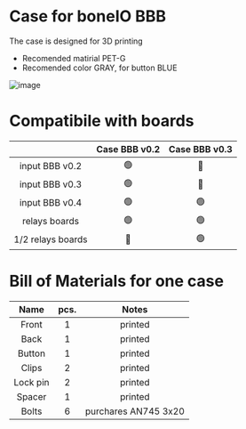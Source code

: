 # Case for boneIO BBB
The case is designed for 3D printing
* Recomended matirial PET-G
* Recomended color GRAY, for button BLUE


![image](https://user-images.githubusercontent.com/92312253/168732933-ff47e06e-3d4e-454f-b424-ad6a7c967a83.png)

# Compatibile with boards

|  | Case BBB v0.2 | Case BBB v0.3 |
| :---:         |     :---:      |          :---: |
| input BBB v0.2   | 🟢 | 🔴 |
| input BBB v0.3   | 🟢 | 🔴 |
| input BBB v0.4   | 🟢 | 🟢 |
| relays boards    | 🟢 | 🟢 |
| 1/2 relays boards| 🔴 | 🟢 |

# Bill of Materials for one case
| Name | pcs. | Notes|
| :---: | :---: | :---: |
|Front   | 1     | printed |
| Back  | 1       | printed |
| Button| 1 | printed |
| Clips   | 2       | printed |
| Lock pin   | 2      | printed |
| Spacer | 1 | printed |
| Bolts | 6 | purchares  AN745 3x20 |
